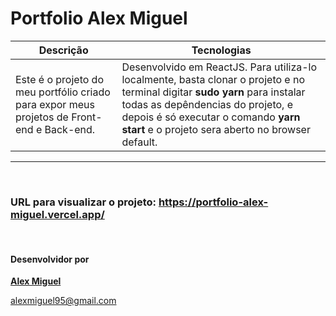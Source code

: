 # Portfolio Alex Miguel

|   Descrição	|   Tecnologias 	|
|---	|---	|
| Este é o projeto do meu portfólio criado para expor meus projetos de Front-end e Back-end. |  Desenvolvido em ReactJS. Para utiliza-lo localmente, basta clonar o projeto e no terminal digitar **sudo yarn** para instalar todas as depêndencias do projeto, e depois é só executar o comando **yarn start** e o projeto sera aberto no browser default.	|

---
&nbsp; 
###  URL para visualizar o projeto: https://portfolio-alex-miguel.vercel.app/


&nbsp;  
#### Desenvolvidor por
**[Alex Miguel](https://www.linkedin.com/in/alexmiguel95/)**

alexmiguel95@gmail.com